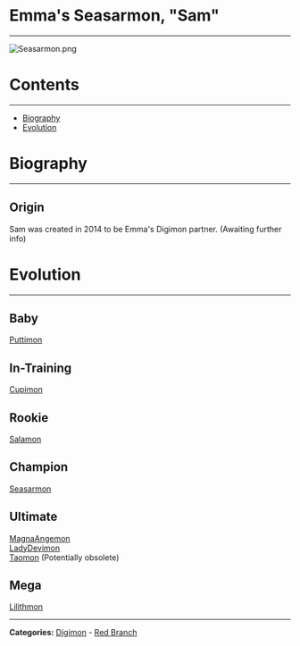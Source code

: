 # Emma's Seasarmon, "Sam"
-----
![Seasarmon.png]({{site.baseurl}}/wiki/resources/Seasarmon.png)

# Contents
-----

- [Biography](#biography)
- [Evolution](#evolution)

# Biography
-----

## Origin
Sam was created in 2014 to be Emma's Digimon partner. (Awaiting further info)

# Evolution
-----

## Baby  
[Puttimon](http://www.wikimon.net/puttimon)

## In-Training  
[Cupimon](http://www.wikimon.net/cupimon)

## Rookie
[Salamon](http://www.wikimon.net/salamon)  

## Champion
[Seasarmon](http://www.wikimon.net/seasarmon)  

## Ultimate
[MagnaAngemon](http://www.wikimon.net/magnaangemon)  
[LadyDevimon](http://www.wikimon.net/lady_devimon)  
[Taomon](http://www.wikimon.net/taomon) (Potentially obsolete)  

## Mega
[Lilithmon](http://www.wikimon.net/lilithmon)

-----

**Categories:** [Digimon](../categories/Digimon) - [Red Branch](../categories/Red_Branch)
